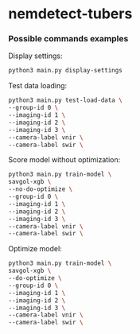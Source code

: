 # nemdetect-tubers

### Possible commands examples

Display settings:

``` sh
python3 main.py display-settings
```

Test data loading:

``` bash
python3 main.py test-load-data \
--group-id 0 \
--imaging-id 1 \
--imaging-id 2 \
--imaging-id 3 \
--camera-label vnir \
--camera-label swir \
```

Score model without optimization:

``` bash
python3 main.py train-model \
savgol-xgb \
--no-do-optimize \
--group-id 0 \
--imaging-id 1 \
--imaging-id 2 \
--imaging-id 3 \
--camera-label vnir \
--camera-label swir \
```

Optimize model:

``` bash
python3 main.py train-model \
savgol-xgb \
--do-optimize \
--group-id 0 \
--imaging-id 1 \
--imaging-id 2 \
--imaging-id 3 \
--camera-label vnir \
--camera-label swir \
```
